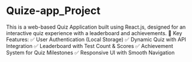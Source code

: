 # Quize-app_Project
This is a web-based Quiz Application built using React.js, designed for an interactive quiz experience with a leaderboard and achievements.  📌 Key Features: ✅ User Authentication (Local Storage) ✅ Dynamic Quiz with API Integration ✅ Leaderboard with Test Count &amp; Scores ✅ Achievement System for Quiz Milestones ✅ Responsive UI with Smooth Navigation
